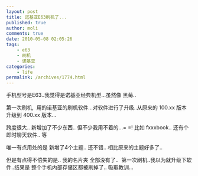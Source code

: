 ```yaml
---
layout: post
title: 诺基亚E63刷机了...
published: true
author: moli
comments: true
date: 2010-05-08 02:05:26
tags:
    - e63
    - 刷机
    - 诺基亚
categories:
    - life
permalink: /archives/1774.html
---
```

[][1]手机型号是E63..我觉得是诺基亚经典机型&#8230;虽然像 黑莓..

第一次刷机,  用的诺基亚的刷机软件&#8230;对软件进行了升级..从原来的 100.xx 版本 升级到 400.xx 版本&#8230;

跨度很大.. 新增加了不少东西.. 但不少我用不着的&#8230;= =! 比如 fxxxbook.. 还有个即时聊天软件.. 等

唯一有点用处的是 新增了4个主题.. 还不错.. 相比原来的主题好多了..

但是有点得不偿失的是.. 我的名片夹 全部没有了..  第一次刷机..我以为就升级下软件..结果是 整个手机内部存储区都被刷掉了.. 吸取教训&#8230;

 [1]: http://huoxr.com/wp-content/uploads/2010/05/000c7626256a0a87104807.jpg